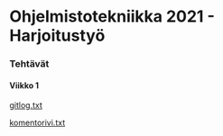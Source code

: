 # Ohjelmistotekniikka 2021 - Harjoitustyö

### Tehtävät

#### Viikko 1

[gitlog.txt](https://github.com/juhana-peltomaa/ot-harjoitustyo/blob/master/laskarit/viikko1/gitlog.txt)

[komentorivi.txt](https://github.com/juhana-peltomaa/ot-harjoitustyo/blob/master/laskarit/viikko1/komentorivi.txt)

